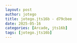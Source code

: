 ```yaml
---
layout: post
author: jotego
title: jotego.jts16b - d79cbee
date: 2025-05-16
categories: [Arcade, jts16b]
tags: [jotego.jts16b]
---
```


